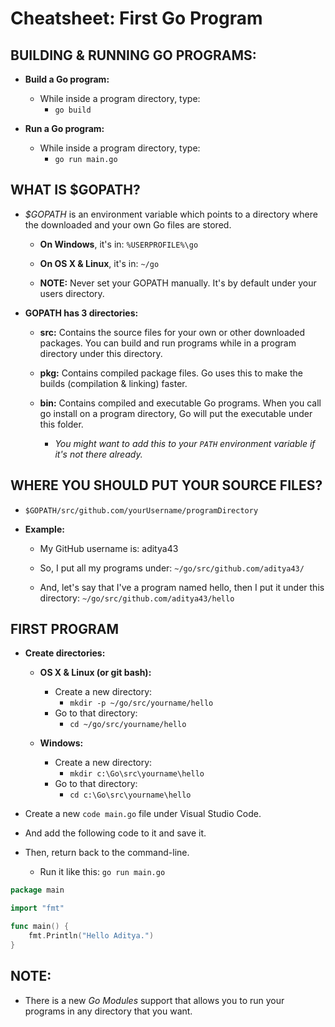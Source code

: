# Cheatsheet: First Go Program

## BUILDING & RUNNING GO PROGRAMS:

* **Build a Go program:**

    * While inside a program directory, type:
        * `go build`

* **Run a Go program:**

    * While inside a program directory, type:
        * `go run main.go`

## WHAT IS $GOPATH?

* _$GOPATH_ is an environment variable which points to a directory where the downloaded and your own Go files are stored.

    * **On Windows**, it's in: `%USERPROFILE%\go`

    * **On OS X & Linux**, it's in: `~/go`

    * **NOTE:** Never set your GOPATH manually. It's by default under your users directory.

* **GOPATH has 3 directories:**

    * **src:** Contains the source files for your own or other downloaded packages. You can build and run programs while in a program directory under this directory.

    * **pkg:** Contains compiled package files. Go uses this to make the builds (compilation & linking) faster.

    * **bin:** Contains compiled and executable Go programs. When you call go install on a program directory, Go will put the executable under this folder.

        * _You might want to add this to your `PATH` environment variable if it's not there already._

## WHERE YOU SHOULD PUT YOUR SOURCE FILES?

* `$GOPATH/src/github.com/yourUsername/programDirectory`

* **Example:**

    * My GitHub username is: aditya43

    * So, I put all my programs under: `~/go/src/github.com/aditya43/`

    * And, let's say that I've a program named hello, then I put it under this directory: `~/go/src/github.com/aditya43/hello`

## FIRST PROGRAM

* **Create directories:**
    * **OS X & Linux (or git bash):**
        * Create a new directory:
            * `mkdir -p ~/go/src/yourname/hello`
        * Go to that directory:
            * `cd ~/go/src/yourname/hello`

    * **Windows:**
        * Create a new directory:
            * `mkdir c:\Go\src\yourname\hello`
        * Go to that directory:
            * `cd c:\Go\src\yourname\hello`

* Create a new `code main.go` file under Visual Studio Code.
* And add the following code to it and save it.
* Then, return back to the command-line.
    * Run it like this: `go run main.go`

```go
package main

import "fmt"

func main() {
    fmt.Println("Hello Aditya.")
}
```

## NOTE:

* There is a new *Go Modules* support that allows you to run your programs in any directory that you want.